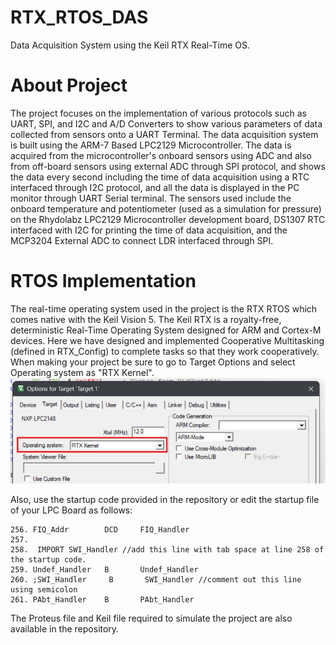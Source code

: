 # RTX_RTOS_DAS
Data Acquisition System using the Keil RTX Real-Time OS.<br>
# About Project <br>
The project focuses on the implementation of various protocols such as UART, SPI, and I2C and A/D Converters to show various parameters of data collected from sensors onto a UART Terminal.
The data acquisition system is built using the ARM-7 Based LPC2129 Microcontroller. The data is acquired from the microcontroller's onboard sensors using ADC and also from off-board sensors using external ADC through SPI protocol, and shows the data every second including the time of data acquisition using a RTC interfaced through I2C protocol, and all the data is displayed in the PC monitor through UART Serial terminal.
The sensors used include the onboard temperature and potentiometer (used as a simulation for pressure) on the Rhydolabz LPC2129 Microcontroller development board, DS1307 RTC interfaced with I2C for printing the time of data acquisition, and the MCP3204 External ADC to connect LDR interfaced through SPI.<br>
# RTOS Implementation <br>
The real-time operating system used in the project  is the RTX RTOS which comes native with the Keil Vision 5. The Keil RTX is a royalty-free, deterministic Real-Time Operating System designed for ARM and Cortex-M devices. Here we have designed and implemented Cooperative Multitasking (defined in RTX_Config) to complete tasks so that they work cooperatively. <br>
When making your project be sure to go to Target Options and select Operating system as "RTX Kernel". <br>
![](https://github.com/sole-survivor/RTX_RTOS_DAS/blob/main/RTX_Kernel.png)

Also, use the startup code provided in the repository or edit the startup file of your LPC Board as follows:
```
256. FIQ_Addr        DCD     FIQ_Handler
257.
258.  IMPORT SWI_Handler //add this line with tab space at line 258 of the startup code.
259. Undef_Handler   B       Undef_Handler
260. ;SWI_Handler     B       SWI_Handler //comment out this line using semicolon
261. PAbt_Handler    B       PAbt_Handler
```
The Proteus file and Keil file required to simulate the project are also available in the repository.
